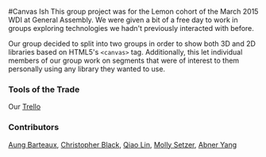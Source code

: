 #Canvas Ish
This group project was for the Lemon cohort of the March 2015 WDI at General Assembly. We were given a bit of a free day to work in groups exploring technologies we hadn't previously interacted with before. 

Our group decided to split into two groups in order to show both 3D and 2D libraries based on HTML5's `<canvas>` tag. Additionally, this let individual members of our group work on segments that were of interest to them personally using any library they wanted to use. 

### Tools of the Trade
Our [Trello](https://trello.com/b/De0tTe3r/general-assembly-sweet-libs-group-project)

### Contributors
[Aung Barteaux](https://github.com/aung-barto), [Christopher Black](https://github.com/huckpilot), [Qiao Lin](https://github.com/qclin), [Molly Setzer](https://github.com/MawlSetz), [Abner Yang](http://github.com/sunsheeppoplar)